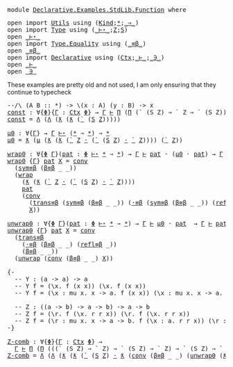 <pre class="Agda"><a id="5" class="Keyword">module</a> <a id="12" href="Declarative.Examples.StdLib.Function.html" class="Module">Declarative.Examples.StdLib.Function</a> <a id="49" class="Keyword">where</a>
</pre>
<pre class="Agda"><a id="64" class="Keyword">open</a> <a id="69" class="Keyword">import</a> <a id="76" href="Utils.html" class="Module">Utils</a> <a id="82" class="Keyword">using</a> <a id="88" class="Symbol">(</a><a id="89" href="Utils.html#6768" class="Datatype">Kind</a><a id="93" class="Symbol">;</a><a id="94" href="Utils.html#6787" class="InductiveConstructor">*</a><a id="95" class="Symbol">;</a><a id="96" href="Utils.html#6860" class="InductiveConstructor Operator">_⇒_</a><a id="99" class="Symbol">)</a>
<a id="101" class="Keyword">open</a> <a id="106" class="Keyword">import</a> <a id="113" href="Type.html" class="Module">Type</a> <a id="118" class="Keyword">using</a> <a id="124" class="Symbol">(</a><a id="125" href="Type.html#1704" class="Datatype Operator">_⊢⋆_</a><a id="129" class="Symbol">;</a><a id="130" href="Type.html#921" class="InductiveConstructor">Z</a><a id="131" class="Symbol">;</a><a id="132" href="Type.html#960" class="InductiveConstructor">S</a><a id="133" class="Symbol">)</a>
<a id="135" class="Keyword">open</a> <a id="140" href="Type.html#1704" class="Module Operator">_⊢⋆_</a>
<a id="145" class="Keyword">open</a> <a id="150" class="Keyword">import</a> <a id="157" href="Type.Equality.html" class="Module">Type.Equality</a> <a id="171" class="Keyword">using</a> <a id="177" class="Symbol">(</a><a id="178" href="Type.Equality.html#1680" class="Datatype Operator">_≡β_</a><a id="182" class="Symbol">)</a>
<a id="184" class="Keyword">open</a> <a id="189" href="Type.Equality.html#1680" class="Module Operator">_≡β_</a>
<a id="194" class="Keyword">open</a> <a id="199" class="Keyword">import</a> <a id="206" href="Declarative.html" class="Module">Declarative</a> <a id="218" class="Keyword">using</a> <a id="224" class="Symbol">(</a><a id="225" href="Declarative.html#1478" class="Datatype">Ctx</a><a id="228" class="Symbol">;</a><a id="229" href="Declarative.html#3135" class="Datatype Operator">_⊢_</a><a id="232" class="Symbol">;</a><a id="233" href="Declarative.html#1799" class="Datatype Operator">_∋_</a><a id="236" class="Symbol">)</a>
<a id="238" class="Keyword">open</a> <a id="243" href="Declarative.html#3135" class="Module Operator">_⊢_</a>
<a id="247" class="Keyword">open</a> <a id="252" href="Declarative.html#1799" class="Module Operator">_∋_</a>
</pre>
These examples are pretty old and not used, I am only ensuring that they
continue to typecheck

<pre class="Agda"><a id="361" class="Comment">--/\ (A B :: *) -&gt; \(x : A) (y : B) -&gt; x</a>
<a id="const"></a><a id="402" href="Declarative.Examples.StdLib.Function.html#402" class="Function">const</a> <a id="408" class="Symbol">:</a> <a id="410" class="Symbol">∀{</a><a id="412" href="Declarative.Examples.StdLib.Function.html#412" class="Bound">Φ</a><a id="413" class="Symbol">}{</a><a id="415" href="Declarative.Examples.StdLib.Function.html#415" class="Bound">Γ</a> <a id="417" class="Symbol">:</a> <a id="419" href="Declarative.html#1478" class="Datatype">Ctx</a> <a id="423" href="Declarative.Examples.StdLib.Function.html#412" class="Bound">Φ</a><a id="424" class="Symbol">}</a> <a id="426" class="Symbol">→</a> <a id="428" href="Declarative.Examples.StdLib.Function.html#415" class="Bound">Γ</a> <a id="430" href="Declarative.html#3135" class="Datatype Operator">⊢</a> <a id="432" href="Type.html#1839" class="InductiveConstructor">Π</a> <a id="434" class="Symbol">(</a><a id="435" href="Type.html#1839" class="InductiveConstructor">Π</a> <a id="437" class="Symbol">(</a><a id="438" class="InductiveConstructor">`</a> <a id="440" class="Symbol">(</a><a id="441" class="InductiveConstructor">S</a> <a id="443" class="InductiveConstructor">Z</a><a id="444" class="Symbol">)</a> <a id="446" class="InductiveConstructor Operator">⇒</a> <a id="448" class="InductiveConstructor">`</a> <a id="450" class="InductiveConstructor">Z</a> <a id="452" class="InductiveConstructor Operator">⇒</a> <a id="454" class="InductiveConstructor">`</a> <a id="456" class="Symbol">(</a><a id="457" class="InductiveConstructor">S</a> <a id="459" class="InductiveConstructor">Z</a><a id="460" class="Symbol">)))</a>
<a id="464" href="Declarative.Examples.StdLib.Function.html#402" class="Function">const</a> <a id="470" class="Symbol">=</a> <a id="472" href="Declarative.html#3329" class="InductiveConstructor">Λ</a> <a id="474" class="Symbol">(</a><a id="475" href="Declarative.html#3329" class="InductiveConstructor">Λ</a> <a id="477" class="Symbol">(</a><a id="478" href="Declarative.html#3213" class="InductiveConstructor">ƛ</a> <a id="480" class="Symbol">(</a><a id="481" href="Declarative.html#3213" class="InductiveConstructor">ƛ</a> <a id="483" class="Symbol">(</a><a id="484" href="Declarative.html#3175" class="InductiveConstructor">`</a> <a id="486" class="Symbol">(</a><a id="487" href="Declarative.html#1874" class="InductiveConstructor">S</a> <a id="489" href="Declarative.html#1840" class="InductiveConstructor">Z</a><a id="490" class="Symbol">)))))</a>

<a id="μ0"></a><a id="497" href="Declarative.Examples.StdLib.Function.html#497" class="Function">μ0</a> <a id="500" class="Symbol">:</a> <a id="502" class="Symbol">∀{</a><a id="504" href="Declarative.Examples.StdLib.Function.html#504" class="Bound">Γ</a><a id="505" class="Symbol">}</a> <a id="507" class="Symbol">→</a> <a id="509" href="Declarative.Examples.StdLib.Function.html#504" class="Bound">Γ</a> <a id="511" href="Type.html#1704" class="Datatype Operator">⊢⋆</a> <a id="514" class="Symbol">(</a><a id="515" href="Utils.html#6787" class="InductiveConstructor">*</a> <a id="517" class="InductiveConstructor Operator">⇒</a> <a id="519" href="Utils.html#6787" class="InductiveConstructor">*</a><a id="520" class="Symbol">)</a> <a id="522" class="InductiveConstructor Operator">⇒</a> <a id="524" href="Utils.html#6787" class="InductiveConstructor">*</a>
<a id="526" href="Declarative.Examples.StdLib.Function.html#497" class="Function">μ0</a> <a id="529" class="Symbol">=</a> <a id="531" href="Type.html#1950" class="InductiveConstructor">ƛ</a> <a id="533" class="Symbol">(</a><a id="534" href="Type.html#2070" class="InductiveConstructor">μ</a> <a id="536" class="Symbol">(</a><a id="537" href="Type.html#1950" class="InductiveConstructor">ƛ</a> <a id="539" class="Symbol">(</a><a id="540" href="Type.html#1950" class="InductiveConstructor">ƛ</a> <a id="542" class="Symbol">(</a><a id="543" href="Type.html#1797" class="InductiveConstructor">`</a> <a id="545" href="Type.html#921" class="InductiveConstructor">Z</a> <a id="547" href="Type.html#2005" class="InductiveConstructor Operator">·</a> <a id="549" class="Symbol">(</a><a id="550" href="Type.html#1797" class="InductiveConstructor">`</a> <a id="552" class="Symbol">(</a><a id="553" href="Type.html#960" class="InductiveConstructor">S</a> <a id="555" href="Type.html#921" class="InductiveConstructor">Z</a><a id="556" class="Symbol">)</a> <a id="558" href="Type.html#2005" class="InductiveConstructor Operator">·</a> <a id="560" href="Type.html#1797" class="InductiveConstructor">`</a> <a id="562" href="Type.html#921" class="InductiveConstructor">Z</a><a id="563" class="Symbol">))))</a> <a id="568" class="Symbol">(</a><a id="569" href="Type.html#1797" class="InductiveConstructor">`</a> <a id="571" href="Type.html#921" class="InductiveConstructor">Z</a><a id="572" class="Symbol">))</a>

<a id="wrap0"></a><a id="576" href="Declarative.Examples.StdLib.Function.html#576" class="Function">wrap0</a> <a id="582" class="Symbol">:</a> <a id="584" class="Symbol">∀{</a><a id="586" href="Declarative.Examples.StdLib.Function.html#586" class="Bound">Φ</a> <a id="588" href="Declarative.Examples.StdLib.Function.html#588" class="Bound">Γ</a><a id="589" class="Symbol">}(</a><a id="591" href="Declarative.Examples.StdLib.Function.html#591" class="Bound">pat</a> <a id="595" class="Symbol">:</a> <a id="597" href="Declarative.Examples.StdLib.Function.html#586" class="Bound">Φ</a> <a id="599" href="Type.html#1704" class="Datatype Operator">⊢⋆</a> <a id="602" href="Utils.html#6787" class="InductiveConstructor">*</a> <a id="604" class="InductiveConstructor Operator">⇒</a> <a id="606" href="Utils.html#6787" class="InductiveConstructor">*</a><a id="607" class="Symbol">)</a> <a id="609" class="Symbol">→</a> <a id="611" href="Declarative.Examples.StdLib.Function.html#588" class="Bound">Γ</a> <a id="613" href="Declarative.html#3135" class="Datatype Operator">⊢</a> <a id="615" href="Declarative.Examples.StdLib.Function.html#591" class="Bound">pat</a> <a id="619" class="InductiveConstructor Operator">·</a> <a id="621" class="Symbol">(</a><a id="622" href="Declarative.Examples.StdLib.Function.html#497" class="Function">μ0</a> <a id="625" class="InductiveConstructor Operator">·</a> <a id="627" href="Declarative.Examples.StdLib.Function.html#591" class="Bound">pat</a><a id="630" class="Symbol">)</a> <a id="632" class="Symbol">→</a> <a id="634" href="Declarative.Examples.StdLib.Function.html#588" class="Bound">Γ</a> <a id="636" href="Declarative.html#3135" class="Datatype Operator">⊢</a> <a id="638" href="Declarative.Examples.StdLib.Function.html#497" class="Function">μ0</a> <a id="641" class="InductiveConstructor Operator">·</a> <a id="643" href="Declarative.Examples.StdLib.Function.html#591" class="Bound">pat</a>
<a id="647" href="Declarative.Examples.StdLib.Function.html#576" class="Function">wrap0</a> <a id="653" class="Symbol">{</a><a id="654" href="Declarative.Examples.StdLib.Function.html#654" class="Bound">Γ</a><a id="655" class="Symbol">}</a> <a id="657" href="Declarative.Examples.StdLib.Function.html#657" class="Bound">pat</a> <a id="661" href="Declarative.Examples.StdLib.Function.html#661" class="Bound">X</a> <a id="663" class="Symbol">=</a> <a id="665" href="Declarative.html#4093" class="InductiveConstructor">conv</a>
  <a id="672" class="Symbol">(</a><a id="673" href="Type.Equality.html#1811" class="InductiveConstructor">sym≡β</a> <a id="679" class="Symbol">(</a><a id="680" href="Type.Equality.html#2632" class="InductiveConstructor">β≡β</a> <a id="684" class="Symbol">_</a> <a id="686" class="Symbol">_))</a>
  <a id="692" class="Symbol">(</a><a id="693" href="Declarative.html#3461" class="InductiveConstructor">wrap</a>
    <a id="702" class="Symbol">(</a><a id="703" href="Type.html#1950" class="InductiveConstructor">ƛ</a> <a id="705" class="Symbol">(</a><a id="706" href="Type.html#1950" class="InductiveConstructor">ƛ</a> <a id="708" class="Symbol">(</a><a id="709" href="Type.html#1797" class="InductiveConstructor">`</a> <a id="711" href="Type.html#921" class="InductiveConstructor">Z</a> <a id="713" href="Type.html#2005" class="InductiveConstructor Operator">·</a> <a id="715" class="Symbol">(</a><a id="716" href="Type.html#1797" class="InductiveConstructor">`</a> <a id="718" class="Symbol">(</a><a id="719" href="Type.html#960" class="InductiveConstructor">S</a> <a id="721" href="Type.html#921" class="InductiveConstructor">Z</a><a id="722" class="Symbol">)</a> <a id="724" href="Type.html#2005" class="InductiveConstructor Operator">·</a> <a id="726" href="Type.html#1797" class="InductiveConstructor">`</a> <a id="728" href="Type.html#921" class="InductiveConstructor">Z</a><a id="729" class="Symbol">))))</a>
    <a id="738" href="Declarative.Examples.StdLib.Function.html#657" class="Bound">pat</a>
    <a id="746" class="Symbol">(</a><a id="747" href="Declarative.html#4093" class="InductiveConstructor">conv</a>
      <a id="758" class="Symbol">(</a><a id="759" href="Type.Equality.html#1863" class="InductiveConstructor">trans≡β</a> <a id="767" class="Symbol">(</a><a id="768" href="Type.Equality.html#1811" class="InductiveConstructor">sym≡β</a> <a id="774" class="Symbol">(</a><a id="775" href="Type.Equality.html#2632" class="InductiveConstructor">β≡β</a> <a id="779" class="Symbol">_</a> <a id="781" class="Symbol">_))</a> <a id="785" class="Symbol">(</a><a id="786" href="Type.Equality.html#2209" class="InductiveConstructor">·≡β</a> <a id="790" class="Symbol">(</a><a id="791" href="Type.Equality.html#1811" class="InductiveConstructor">sym≡β</a> <a id="797" class="Symbol">(</a><a id="798" href="Type.Equality.html#2632" class="InductiveConstructor">β≡β</a> <a id="802" class="Symbol">_</a> <a id="804" class="Symbol">_))</a> <a id="808" class="Symbol">(</a><a id="809" href="Type.Equality.html#1740" class="InductiveConstructor">refl≡β</a> <a id="816" class="Symbol">_)))</a>
      <a id="827" href="Declarative.Examples.StdLib.Function.html#661" class="Bound">X</a><a id="828" class="Symbol">))</a>

<a id="unwrap0"></a><a id="832" href="Declarative.Examples.StdLib.Function.html#832" class="Function">unwrap0</a> <a id="840" class="Symbol">:</a> <a id="842" class="Symbol">∀{</a><a id="844" href="Declarative.Examples.StdLib.Function.html#844" class="Bound">Φ</a> <a id="846" href="Declarative.Examples.StdLib.Function.html#846" class="Bound">Γ</a><a id="847" class="Symbol">}(</a><a id="849" href="Declarative.Examples.StdLib.Function.html#849" class="Bound">pat</a> <a id="853" class="Symbol">:</a> <a id="855" href="Declarative.Examples.StdLib.Function.html#844" class="Bound">Φ</a> <a id="857" href="Type.html#1704" class="Datatype Operator">⊢⋆</a> <a id="860" href="Utils.html#6787" class="InductiveConstructor">*</a> <a id="862" class="InductiveConstructor Operator">⇒</a> <a id="864" href="Utils.html#6787" class="InductiveConstructor">*</a><a id="865" class="Symbol">)</a> <a id="867" class="Symbol">→</a> <a id="869" href="Declarative.Examples.StdLib.Function.html#846" class="Bound">Γ</a> <a id="871" href="Declarative.html#3135" class="Datatype Operator">⊢</a> <a id="873" href="Declarative.Examples.StdLib.Function.html#497" class="Function">μ0</a> <a id="876" class="InductiveConstructor Operator">·</a> <a id="878" href="Declarative.Examples.StdLib.Function.html#849" class="Bound">pat</a>  <a id="883" class="Symbol">→</a> <a id="885" href="Declarative.Examples.StdLib.Function.html#846" class="Bound">Γ</a> <a id="887" href="Declarative.html#3135" class="Datatype Operator">⊢</a> <a id="889" href="Declarative.Examples.StdLib.Function.html#849" class="Bound">pat</a> <a id="893" class="InductiveConstructor Operator">·</a>  <a id="896" class="Symbol">(</a><a id="897" href="Declarative.Examples.StdLib.Function.html#497" class="Function">μ0</a> <a id="900" class="InductiveConstructor Operator">·</a> <a id="902" href="Declarative.Examples.StdLib.Function.html#849" class="Bound">pat</a><a id="905" class="Symbol">)</a>
<a id="907" href="Declarative.Examples.StdLib.Function.html#832" class="Function">unwrap0</a> <a id="915" class="Symbol">{</a><a id="916" href="Declarative.Examples.StdLib.Function.html#916" class="Bound">Γ</a><a id="917" class="Symbol">}</a> <a id="919" href="Declarative.Examples.StdLib.Function.html#919" class="Bound">pat</a> <a id="923" href="Declarative.Examples.StdLib.Function.html#923" class="Bound">X</a> <a id="925" class="Symbol">=</a> <a id="927" href="Declarative.html#4093" class="InductiveConstructor">conv</a>
  <a id="934" class="Symbol">(</a><a id="935" href="Type.Equality.html#1863" class="InductiveConstructor">trans≡β</a>
    <a id="947" class="Symbol">(</a><a id="948" href="Type.Equality.html#2209" class="InductiveConstructor">·≡β</a> <a id="952" class="Symbol">(</a><a id="953" href="Type.Equality.html#2632" class="InductiveConstructor">β≡β</a> <a id="957" class="Symbol">_</a> <a id="959" class="Symbol">_)</a> <a id="962" class="Symbol">(</a><a id="963" href="Type.Equality.html#1740" class="InductiveConstructor">refl≡β</a> <a id="970" class="Symbol">_))</a>
    <a id="978" class="Symbol">(</a><a id="979" href="Type.Equality.html#2632" class="InductiveConstructor">β≡β</a> <a id="983" class="Symbol">_</a> <a id="985" class="Symbol">_))</a>
  <a id="991" class="Symbol">(</a><a id="992" href="Declarative.html#3627" class="InductiveConstructor">unwrap</a> <a id="999" class="Symbol">(</a><a id="1000" href="Declarative.html#4093" class="InductiveConstructor">conv</a> <a id="1005" class="Symbol">(</a><a id="1006" href="Type.Equality.html#2632" class="InductiveConstructor">β≡β</a> <a id="1010" class="Symbol">_</a> <a id="1012" class="Symbol">_)</a> <a id="1015" href="Declarative.Examples.StdLib.Function.html#923" class="Bound">X</a><a id="1016" class="Symbol">))</a>

<a id="1020" class="Comment">{-
  -- Y : (a -&gt; a) -&gt; a
  -- Y f = (\x. f (x x)) (\x. f (x x))
  -- Y f = (\x : mu x. x -&gt; a. f (x x)) (\x : mu x. x -&gt; a. f (x x)) 

  -- Z : ((a -&gt; b) -&gt; a -&gt; b) -&gt; a -&gt; b
  -- Z f = (\r. f (\x. r r x)) (\r. f (\x. r r x))
  -- Z f = (\r : mu x. x -&gt; a -&gt; b. f (\x : a. r r x)) (\r : mu x. x -&gt; a -&gt; b. f (\x : a. r r x))
-}</a>

<a id="Z-comb"></a><a id="1350" href="Declarative.Examples.StdLib.Function.html#1350" class="Function">Z-comb</a> <a id="1357" class="Symbol">:</a> <a id="1359" class="Symbol">∀{</a><a id="1361" href="Declarative.Examples.StdLib.Function.html#1361" class="Bound">Φ</a><a id="1362" class="Symbol">}{</a><a id="1364" href="Declarative.Examples.StdLib.Function.html#1364" class="Bound">Γ</a> <a id="1366" class="Symbol">:</a> <a id="1368" href="Declarative.html#1478" class="Datatype">Ctx</a> <a id="1372" href="Declarative.Examples.StdLib.Function.html#1361" class="Bound">Φ</a><a id="1373" class="Symbol">}</a> <a id="1375" class="Symbol">→</a>
  <a id="1379" href="Declarative.Examples.StdLib.Function.html#1364" class="Bound">Γ</a> <a id="1381" href="Declarative.html#3135" class="Datatype Operator">⊢</a> <a id="1383" href="Type.html#1839" class="InductiveConstructor">Π</a> <a id="1385" class="Symbol">(</a><a id="1386" href="Type.html#1839" class="InductiveConstructor">Π</a> <a id="1388" class="Symbol">(((</a><a id="1391" class="InductiveConstructor">`</a> <a id="1393" class="Symbol">(</a><a id="1394" class="InductiveConstructor">S</a> <a id="1396" class="InductiveConstructor">Z</a><a id="1397" class="Symbol">)</a> <a id="1399" class="InductiveConstructor Operator">⇒</a> <a id="1401" class="InductiveConstructor">`</a> <a id="1403" class="InductiveConstructor">Z</a><a id="1404" class="Symbol">)</a> <a id="1406" class="InductiveConstructor Operator">⇒</a> <a id="1408" class="InductiveConstructor">`</a> <a id="1410" class="Symbol">(</a><a id="1411" class="InductiveConstructor">S</a> <a id="1413" class="InductiveConstructor">Z</a><a id="1414" class="Symbol">)</a> <a id="1416" class="InductiveConstructor Operator">⇒</a> <a id="1418" class="InductiveConstructor">`</a> <a id="1420" class="InductiveConstructor">Z</a><a id="1421" class="Symbol">)</a> <a id="1423" class="InductiveConstructor Operator">⇒</a> <a id="1425" class="InductiveConstructor">`</a> <a id="1427" class="Symbol">(</a><a id="1428" class="InductiveConstructor">S</a> <a id="1430" class="InductiveConstructor">Z</a><a id="1431" class="Symbol">)</a> <a id="1433" class="InductiveConstructor Operator">⇒</a> <a id="1435" class="InductiveConstructor">`</a> <a id="1437" class="InductiveConstructor">Z</a><a id="1438" class="Symbol">))</a>
<a id="1441" href="Declarative.Examples.StdLib.Function.html#1350" class="Function">Z-comb</a> <a id="1448" class="Symbol">=</a> <a id="1450" href="Declarative.html#3329" class="InductiveConstructor">Λ</a> <a id="1452" class="Symbol">(</a><a id="1453" href="Declarative.html#3329" class="InductiveConstructor">Λ</a> <a id="1455" class="Symbol">(</a><a id="1456" href="Declarative.html#3213" class="InductiveConstructor">ƛ</a> <a id="1458" class="Symbol">(</a><a id="1459" href="Declarative.html#3213" class="InductiveConstructor">ƛ</a> <a id="1461" class="Symbol">(</a><a id="1462" href="Declarative.html#3175" class="InductiveConstructor">`</a> <a id="1464" class="Symbol">(</a><a id="1465" href="Declarative.html#1874" class="InductiveConstructor">S</a> <a id="1467" href="Declarative.html#1840" class="InductiveConstructor">Z</a><a id="1468" class="Symbol">)</a> <a id="1470" href="Declarative.html#3263" class="InductiveConstructor Operator">·</a> <a id="1472" href="Declarative.html#3213" class="InductiveConstructor">ƛ</a> <a id="1474" class="Symbol">(</a><a id="1475" href="Declarative.html#4093" class="InductiveConstructor">conv</a> <a id="1480" class="Symbol">(</a><a id="1481" href="Type.Equality.html#2632" class="InductiveConstructor">β≡β</a> <a id="1485" class="Symbol">_</a> <a id="1487" class="Symbol">_)</a> <a id="1490" class="Symbol">(</a><a id="1491" href="Declarative.Examples.StdLib.Function.html#832" class="Function">unwrap0</a> <a id="1499" class="Symbol">(</a><a id="1500" href="Type.html#1950" class="InductiveConstructor">ƛ</a> <a id="1502" class="Symbol">(</a><a id="1503" href="Type.html#1797" class="InductiveConstructor">`</a> <a id="1505" href="Type.html#921" class="InductiveConstructor">Z</a> <a id="1507" href="Type.html#1889" class="InductiveConstructor Operator">⇒</a> <a id="1509" href="Type.html#1797" class="InductiveConstructor">`</a> <a id="1511" class="Symbol">(</a><a id="1512" href="Type.html#960" class="InductiveConstructor">S</a> <a id="1514" class="Symbol">(</a><a id="1515" href="Type.html#960" class="InductiveConstructor">S</a> <a id="1517" href="Type.html#921" class="InductiveConstructor">Z</a><a id="1518" class="Symbol">))</a> <a id="1521" href="Type.html#1889" class="InductiveConstructor Operator">⇒</a> <a id="1523" href="Type.html#1797" class="InductiveConstructor">`</a> <a id="1525" class="Symbol">(</a><a id="1526" href="Type.html#960" class="InductiveConstructor">S</a> <a id="1528" href="Type.html#921" class="InductiveConstructor">Z</a><a id="1529" class="Symbol">)))</a> <a id="1533" class="Symbol">(</a><a id="1534" href="Declarative.html#3175" class="InductiveConstructor">`</a> <a id="1536" class="Symbol">(</a><a id="1537" href="Declarative.html#1874" class="InductiveConstructor">S</a> <a id="1539" href="Declarative.html#1840" class="InductiveConstructor">Z</a><a id="1540" class="Symbol">)))</a> <a id="1544" href="Declarative.html#3263" class="InductiveConstructor Operator">·</a> <a id="1546" href="Declarative.html#3175" class="InductiveConstructor">`</a> <a id="1548" class="Symbol">(</a><a id="1549" href="Declarative.html#1874" class="InductiveConstructor">S</a> <a id="1551" href="Declarative.html#1840" class="InductiveConstructor">Z</a><a id="1552" class="Symbol">)</a> <a id="1554" href="Declarative.html#3263" class="InductiveConstructor Operator">·</a> <a id="1556" href="Declarative.html#3175" class="InductiveConstructor">`</a> <a id="1558" href="Declarative.html#1840" class="InductiveConstructor">Z</a><a id="1559" class="Symbol">))</a> <a id="1562" href="Declarative.html#3263" class="InductiveConstructor Operator">·</a> <a id="1564" href="Declarative.Examples.StdLib.Function.html#576" class="Function">wrap0</a> <a id="1570" class="Symbol">_</a> <a id="1572" class="Symbol">(</a><a id="1573" href="Declarative.html#4093" class="InductiveConstructor">conv</a> <a id="1578" class="Symbol">(</a><a id="1579" href="Type.Equality.html#1811" class="InductiveConstructor">sym≡β</a> <a id="1585" class="Symbol">(</a><a id="1586" href="Type.Equality.html#2632" class="InductiveConstructor">β≡β</a> <a id="1590" class="Symbol">_</a> <a id="1592" class="Symbol">_))</a> <a id="1596" class="Symbol">(</a><a id="1597" href="Declarative.html#3213" class="InductiveConstructor">ƛ</a> <a id="1599" class="Symbol">(</a><a id="1600" href="Declarative.html#3175" class="InductiveConstructor">`</a> <a id="1602" class="Symbol">(</a><a id="1603" href="Declarative.html#1874" class="InductiveConstructor">S</a> <a id="1605" href="Declarative.html#1840" class="InductiveConstructor">Z</a><a id="1606" class="Symbol">)</a> <a id="1608" href="Declarative.html#3263" class="InductiveConstructor Operator">·</a> <a id="1610" href="Declarative.html#3213" class="InductiveConstructor">ƛ</a> <a id="1612" class="Symbol">(</a><a id="1613" href="Declarative.html#4093" class="InductiveConstructor">conv</a> <a id="1618" class="Symbol">(</a><a id="1619" href="Type.Equality.html#2632" class="InductiveConstructor">β≡β</a> <a id="1623" class="Symbol">_</a> <a id="1625" class="Symbol">_)</a> <a id="1628" class="Symbol">(</a><a id="1629" href="Declarative.Examples.StdLib.Function.html#832" class="Function">unwrap0</a> <a id="1637" class="Symbol">(</a><a id="1638" href="Type.html#1950" class="InductiveConstructor">ƛ</a> <a id="1640" class="Symbol">(</a><a id="1641" href="Type.html#1797" class="InductiveConstructor">`</a> <a id="1643" href="Type.html#921" class="InductiveConstructor">Z</a> <a id="1645" href="Type.html#1889" class="InductiveConstructor Operator">⇒</a> <a id="1647" href="Type.html#1797" class="InductiveConstructor">`</a> <a id="1649" class="Symbol">(</a><a id="1650" href="Type.html#960" class="InductiveConstructor">S</a> <a id="1652" class="Symbol">(</a><a id="1653" href="Type.html#960" class="InductiveConstructor">S</a> <a id="1655" href="Type.html#921" class="InductiveConstructor">Z</a><a id="1656" class="Symbol">))</a> <a id="1659" href="Type.html#1889" class="InductiveConstructor Operator">⇒</a> <a id="1661" href="Type.html#1797" class="InductiveConstructor">`</a> <a id="1663" class="Symbol">(</a><a id="1664" href="Type.html#960" class="InductiveConstructor">S</a> <a id="1666" href="Type.html#921" class="InductiveConstructor">Z</a><a id="1667" class="Symbol">)))</a> <a id="1671" class="Symbol">(</a><a id="1672" href="Declarative.html#3175" class="InductiveConstructor">`</a> <a id="1674" class="Symbol">(</a><a id="1675" href="Declarative.html#1874" class="InductiveConstructor">S</a> <a id="1677" href="Declarative.html#1840" class="InductiveConstructor">Z</a><a id="1678" class="Symbol">)))</a> <a id="1682" href="Declarative.html#3263" class="InductiveConstructor Operator">·</a> <a id="1684" href="Declarative.html#3175" class="InductiveConstructor">`</a> <a id="1686" class="Symbol">(</a><a id="1687" href="Declarative.html#1874" class="InductiveConstructor">S</a> <a id="1689" href="Declarative.html#1840" class="InductiveConstructor">Z</a><a id="1690" class="Symbol">)</a> <a id="1692" href="Declarative.html#3263" class="InductiveConstructor Operator">·</a> <a id="1694" href="Declarative.html#3175" class="InductiveConstructor">`</a> <a id="1696" href="Declarative.html#1840" class="InductiveConstructor">Z</a><a id="1697" class="Symbol">)))))))</a>

</pre>